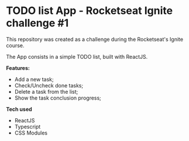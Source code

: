 # TODO list App - Rocketseat Ignite challenge #1

This repository was created as a challenge during the Rocketseat's Ignite course.

The App consists in a simple TODO list, built with ReactJS.

**Features:**

- Add a new task;
- Check/Uncheck done tasks;
- Delete a task from the list;
- Show the task conclusion progress;

**Tech used**

- ReactJS
- Typescript
- CSS Modules
